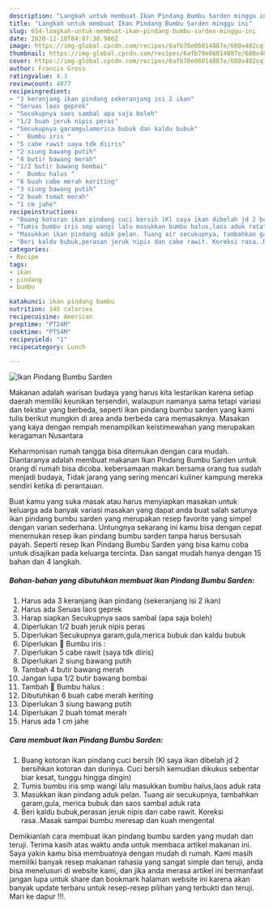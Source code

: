 ```yaml
---
description: "Langkah untuk membuat Ikan Pindang Bumbu Sarden minggu ini"
title: "Langkah untuk membuat Ikan Pindang Bumbu Sarden minggu ini"
slug: 654-langkah-untuk-membuat-ikan-pindang-bumbu-sarden-minggu-ini
date: 2020-12-10T04:07:38.986Z
image: https://img-global.cpcdn.com/recipes/6afb70e06014887e/680x482cq70/ikan-pindang-bumbu-sarden-foto-resep-utama.jpg
thumbnail: https://img-global.cpcdn.com/recipes/6afb70e06014887e/680x482cq70/ikan-pindang-bumbu-sarden-foto-resep-utama.jpg
cover: https://img-global.cpcdn.com/recipes/6afb70e06014887e/680x482cq70/ikan-pindang-bumbu-sarden-foto-resep-utama.jpg
author: Francis Gross
ratingvalue: 4.3
reviewcount: 4077
recipeingredient:
- "3 keranjang ikan pindang sekeranjang isi 2 ikan"
- "Seruas laos geprek"
- "Secukupnya saos sambal apa saja boleh"
- "1/2 buah jeruk nipis peras"
- "Secukupnya garamgulamerica bubuk dan kaldu bubuk"
- "  Bumbu iris "
- "5 cabe rawit saya tdk diiris"
- "2 siung bawang putih"
- "4 butir bawang merah"
- "1/2 butir bawang bombai"
- "  Bumbu halus "
- "6 buah cabe merah keriting"
- "3 siung bawang putih"
- "2 buah tomat merah"
- "1 cm jahe"
recipeinstructions:
- "Buang kotoran ikan pindang cuci bersih (Kl saya ikan dibelah jd 2 bersihkan kotoran dan durinya. Cuci bersih kemudian dikukus sebentar biar kesat, tunggu hingga dingin)"
- "Tumis bumbu iris smp wangi lalu masukkan bumbu halus,laos aduk rata"
- "Masukkan ikan pindang aduk pelan. Tuang air secukupnya, tambahkan garam,gula, merica bubuk dan saos sambal aduk rata"
- "Beri kaldu bubuk,perasan jeruk nipis dan cabe rawit. Koreksi rasa..Masak sampai bumbu meresap dan kuah mengental"
categories:
- Recipe
tags:
- ikan
- pindang
- bumbu

katakunci: ikan pindang bumbu 
nutrition: 145 calories
recipecuisine: American
preptime: "PT24M"
cooktime: "PT54M"
recipeyield: "1"
recipecategory: Lunch

---
```



![Ikan Pindang Bumbu Sarden](https://img-global.cpcdn.com/recipes/6afb70e06014887e/680x482cq70/ikan-pindang-bumbu-sarden-foto-resep-utama.jpg)

Makanan adalah warisan budaya yang harus kita lestarikan karena setiap daerah memiliki keunikan tersendiri, walaupun namanya sama tetapi variasi dan tekstur yang berbeda, seperti ikan pindang bumbu sarden yang kami tulis berikut mungkin di area anda berbeda cara memasaknya. Masakan yang kaya dengan rempah menampilkan keistimewahan yang merupakan keragaman Nusantara

Keharmonisan rumah tangga bisa ditemukan dengan cara mudah. Diantaranya adalah membuat makanan Ikan Pindang Bumbu Sarden untuk orang di rumah bisa dicoba. kebersamaan makan bersama orang tua sudah menjadi budaya, Tidak jarang yang sering mencari kuliner kampung mereka sendiri ketika di perantauan.



Buat kamu yang suka masak atau harus menyiapkan masakan untuk keluarga ada banyak variasi masakan yang dapat anda buat salah satunya ikan pindang bumbu sarden yang merupakan resep favorite yang simpel dengan varian sederhana. Untungnya sekarang ini kamu bisa dengan cepat menemukan resep ikan pindang bumbu sarden tanpa harus bersusah payah.
Seperti resep Ikan Pindang Bumbu Sarden yang bisa kamu coba untuk disajikan pada keluarga tercinta. Dan sangat mudah hanya dengan 15 bahan dan 4 langkah.


<!--inarticleads1-->

##### Bahan-bahan yang dibutuhkan membuat Ikan Pindang Bumbu Sarden:

1. Harus ada 3 keranjang ikan pindang (sekeranjang isi 2 ikan)
1. Harus ada Seruas laos geprek
1. Harap siapkan Secukupnya saos sambal (apa saja boleh)
1. Diperlukan 1/2 buah jeruk nipis peras
1. Diperlukan Secukupnya garam,gula,merica bubuk dan kaldu bubuk
1. Diperlukan  🔪 Bumbu iris :
1. Diperlukan 5 cabe rawit (saya tdk diiris)
1. Diperlukan 2 siung bawang putih
1. Tambah 4 butir bawang merah
1. Jangan lupa 1/2 butir bawang bombai
1. Tambah  🥘 Bumbu halus :
1. Dibutuhkan 6 buah cabe merah keriting
1. Diperlukan 3 siung bawang putih
1. Diperlukan 2 buah tomat merah
1. Harus ada 1 cm jahe




<!--inarticleads2-->

##### Cara membuat  Ikan Pindang Bumbu Sarden:

1. Buang kotoran ikan pindang cuci bersih (Kl saya ikan dibelah jd 2 bersihkan kotoran dan durinya. Cuci bersih kemudian dikukus sebentar biar kesat, tunggu hingga dingin)
1. Tumis bumbu iris smp wangi lalu masukkan bumbu halus,laos aduk rata
1. Masukkan ikan pindang aduk pelan. Tuang air secukupnya, tambahkan garam,gula, merica bubuk dan saos sambal aduk rata
1. Beri kaldu bubuk,perasan jeruk nipis dan cabe rawit. Koreksi rasa..Masak sampai bumbu meresap dan kuah mengental




Demikianlah cara membuat ikan pindang bumbu sarden yang mudah dan teruji. Terima kasih atas waktu anda untuk membaca artikel makanan ini. Saya yakin kamu bisa membuatnya dengan mudah di rumah. Kami masih memiliki banyak resep makanan rahasia yang sangat simple dan teruji, anda bisa menelusuri di website kami, dan jika anda merasa artikel ini bermanfaat jangan lupa untuk share dan bookmark halaman website ini karena akan banyak update terbaru untuk resep-resep pilihan yang terbukti dan teruji. Mari ke dapur !!!. 
